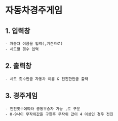 # 자동차경주게임

 ## 1. 입력창
    - 자동차 이름을 입력(,기준으로)
    - 시도할 횟수 입력

## 2. 출력창
    - 시도 횟수만큼 자동차 이름 & 전진한만큼 출력
    
## 3. 경주게임
    - 전진횟수에따라 공동우승자 가능 ,로 구분
    - 0-9사이 무작위값을 구한후 무작위 값이 4 이상인 경우 전진
